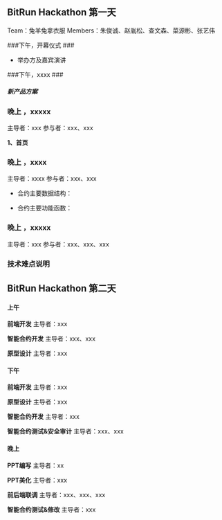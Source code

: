## BitRun Hackathon 第一天
Team：兔羊兔拿衣服
Members：朱俊诚、赵胤松、查文森、菜源彬、张艺伟

###下午，开幕仪式 ###
- 举办方及嘉宾演讲

###下午，xxxx ###
##### 新产品方案


### 晚上 ，xxxxx ###
主导者：xxx
参与者：xxx、xxx

**1、首页**

### 晚上 ，xxxx ###
主导者：xxxx
参与者：xxx、xxx
- 合约主要数据结构：

- 合约主要功能函数：
   
### 晚上 ，xxxxx ###
主导者：xxx
参与者：xxx、xxx、xxx

### 技术难点说明

## BitRun Hackathon 第二天
####  上午
 **前端开发**
主导者：xxx

 **智能合约开发**
主导者：xxx、xxx

 **原型设计**
主导者：xxx

####  下午
 **前端开发**
主导者：xxx

 **原型设计**
主导者：xxx 

 **智能合约开发**
主导者：xxx

 **智能合约测试&安全审计**
主导者：xxx、xxx

####  晚上
 **PPT编写**
主导者：xx 

 **PPT美化**
主导者：xxx 

 **前后端联调**
主导者：xxx、xxx、xxx

 **智能合约测试&修改**
主导者：xxx
